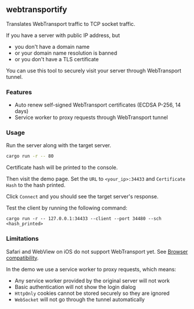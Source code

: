 ## webtransportify

Translates WebTransport traffic to TCP socket traffic.

If you have a server with public IP address, but
- you don't have a domain name
- or your domain name resolution is banned
- or you don't have a TLS certificate

You can use this tool to securely visit your server through WebTransport tunnel.

### Features

- Auto renew self-signed WebTransport certificates (ECDSA P-256, 14 days)
- Service worker to proxy requests through WebTransport tunnel

### Usage

Run the server along with the target server.

```bash
cargo run -r -- 80
```

Certificate hash will be printed to the console.

Then visit the demo page. Set the `URL` to `<your_ip>:34433` and `Certificate Hash` to the hash printed.

Click `Connect` and you should see the target server's response.

Test the client by running the following command:

```
cargo run -r -- 127.0.0.1:34433 --client --port 34480 --sch <hash_printed>
```

### Limitations

Safari and WebView on iOS do not support WebTransport yet. See [Browser compatibility](https://developer.mozilla.org/en-US/docs/Web/API/WebTransport#browser_compatibility).

In the demo we use a service worker to proxy requests, which means:

- Any service worker provided by the original server will not work
- Basic authentication will not show the login dialog
- `HttpOnly` cookies cannot be stored securely so they are ignored
- `WebSocket` will not go through the tunnel automatically
